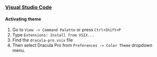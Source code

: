 ### [Visual Studio Code](https://code.visualstudio.com/)

#### Activating theme

1. Go to `View -> Command Palette` or press `Ctrl+Shift+P`
2. Type `Extensions: Install from VSIX...`
3. Find the `dracula-pro.vsix` file
4. Then select Dracula Pro from `Preferences -> Color Theme` dropdown menu.
